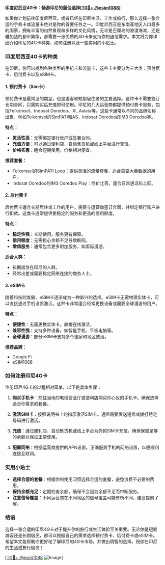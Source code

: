 **印度尼西亚4G卡：畅游印尼的最佳选择[[TG💪+ @esim1088](https://t.me/s/esim1088)]**

如果你计划前往印度尼西亚，或者已经在印尼生活、工作或旅行，那么选择一张合适的手机卡或流量卡绝对是你的首要任务之一。印度尼西亚是东南亚地区人口最多的国家，拥有丰富的自然景观和多样的文化风情，无论是巴厘岛的浪漫海滩，还是雅加达的都市繁华，都需要一张优质的4G卡来支持你的通信需求。本文将为你详细介绍印尼的4G卡种类、如何注册以及一些实用的小贴士。

### 印度尼西亚4G卡的种类

在印尼，你可以找到各种类型的手机卡和流量卡，这些卡主要分为三大类：预付费卡、后付费卡以及eSIM卡。

#### 1. 预付费卡（Sim卡）

预付费卡是最常见的类型，也是游客和短期居住者的主要选择。这种卡不需要签订长期合同，只需购买后充值即可使用。印尼的几大运营商都提供预付费卡服务，包括Telkomsel、Indosat Ooredoo、XL Axiata等。这些卡通常以不同的品牌名称出售，例如Telkomsel的SimPATI和AS，Indosat Ooredoo的IM3 Ooredoo等。

**特点：**
- **灵活性高**：无需绑定银行账户或签署合同。
- **充值方便**：可以通过便利店、自动售货机或线上平台进行充值。
- **价格实惠**：适合短期使用，价格相对便宜。

**推荐套餐：**
- Telkomsel的SimPATI Loop：提供灵活的流量套餐，适合需要大量数据的用户。
- Indosat Ooredoo的IM3 Ooredoo Play：性价比高，适合日常通话和上网。

#### 2. 后付费卡

后付费卡适合长期居住或工作的用户，需要与运营商签订合同，并绑定银行账户进行扣款。这类卡通常提供更稳定的服务和更高的信用额度。

**特点：**
- **稳定性强**：长期使用，服务更有保障。
- **信用额度**：无需担心余额不足导致断网。
- **增值服务**：通常包含更多附加服务，如国际漫游。

**适合人群：**
- 长期居住在印尼的人群。
- 经常出差或需要稳定网络连接的商务人士。

#### 3. eSIM卡

随着科技的发展，eSIM卡逐渐成为一种新兴的选择。eSIM卡无需物理实体卡，可以直接通过手机设置激活。这种卡非常适合经常更换设备或需要全球漫游的用户。

**特点：**
- **便捷性**：无需更换实体卡，直接在线激活。
- **兼容性强**：支持多种设备，如智能手机、平板电脑等。
- **全球漫游**：部分eSIM卡支持多个国家和地区使用。

**推荐品牌：**
- Google Fi
- eSIM1088

### 如何注册印尼4G卡

注册印尼4G卡的过程相对简单，以下是具体步骤：

1. **购买手机卡**：前往当地的电信营业厅或便利店购买你心仪的手机卡。确保选择适合你需求的套餐。

2. **激活SIM卡**：按照说明书上的指示激活SIM卡。通常需要发送短信或拨打特定号码进行激活。

3. **充值**：通过便利店、自动售货机或线上平台为你的SIM卡充值。确保保留足够的余额以保证正常使用。

4. **配置网络**：根据运营商提供的APN设置，正确配置手机的网络设置，以便顺利连接互联网。

### 实用小贴士

- **选择合适的套餐**：根据你的使用习惯选择合适的套餐，避免浪费不必要的费用。
- **保持余额充足**：定期检查余额，确保不会因为余额不足而中断服务。
- **注意信号覆盖**：不同运营商在不同地区的信号覆盖可能有所不同，建议提前了解。

### 结语

选择一张合适的印尼4G卡对于提升你的旅行或生活体验至关重要。无论你是短期游客还是长期居民，都可以根据自己的需求选择预付费卡、后付费卡或eSIM卡。希望本文能帮助你更好地了解印尼的4G卡市场，并做出明智的选择。祝你在印尼的生活或旅行愉快！

[[TG💪+ @esim1088](https://t.me/s/esim1088) ![Image](https://i.postimg.cc/4NQfJmqS/Snipaste-2025-05-13-00-14-12.png)]